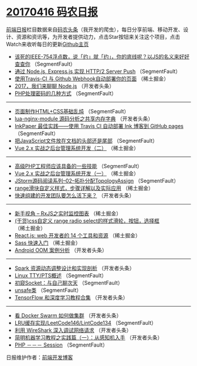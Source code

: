 # [20170416 码农日报](16.md)

[前端日报](https://qdkfweb.cn/c/news)栏目数据来自[码农头条](https://toutiao.qdkfweb.cn/)（我开发的爬虫），每日分享前端、移动开发、设计、资源和资讯等，为开发者提供动力，点击Star按钮来关注这个项目，点击Watch来收听每日的更新[Github主页](https://github.com/kujian/frontendDaily)
* [该死的IEEE-754浮点数，说「约」就「约」，你的底线呢？以JS的名义来好好查查你](https://toutiao.qdkfweb.cn/34842.html) （SegmentFault）
* [通过 Node.js, Express.js 实现 HTTP/2 Server Push](https://toutiao.qdkfweb.cn/34843.html) （SegmentFault）
* [使用Travis-CI 与 Github Webhook自动部署你的页面](https://toutiao.qdkfweb.cn/34814.html) （稀土掘金）
* [2017，我们来聊聊 Node.js](https://toutiao.qdkfweb.cn/34855.html) （开发者头条）
* [PHP处理密码的几种方式](https://toutiao.qdkfweb.cn/34835.html) （SegmentFault）

***
* [页面制作HTML+CSS基础乱炖](https://toutiao.qdkfweb.cn/34832.html) （SegmentFault）
* [lua-nginx-module 源码分析之共享内存字典](https://toutiao.qdkfweb.cn/34856.html) （开发者头条）
* [InkPaper 最佳实践——使用 Travis CI 自动部署 Ink 博客到 GitHub pages](https://toutiao.qdkfweb.cn/34825.html) （SegmentFault）
* [把JavaScript文件放在文档的头部还是尾部](https://toutiao.qdkfweb.cn/34827.html) （SegmentFault）
* [Vue 2.x 实战之后台管理系统开发（二）](https://toutiao.qdkfweb.cn/34809.html) （稀土掘金）

***
* [高级PHP工程师应该具备的一些技能](https://toutiao.qdkfweb.cn/34839.html) （SegmentFault）
* [Vue 2.x 实战之后台管理系统开发（一）](https://toutiao.qdkfweb.cn/34810.html) （稀土掘金）
* [JStorm源码阅读系列&#8211;02&#8211;拓扑分配TopologyAssign](https://toutiao.qdkfweb.cn/34831.html) （SegmentFault）
* [range滑块自定义样式，步骤详解以及实际应用](https://toutiao.qdkfweb.cn/34813.html) （稀土掘金）
* [快速组建的开发团队要怎么活下来？](https://toutiao.qdkfweb.cn/34854.html) （开发者头条）

***
* [新手视角 &#8211; RxJS之实时监控图表](https://toutiao.qdkfweb.cn/34815.html) （稀土掘金）
* [(干货)css自定义 range  radio select的样式滑轮，按钮，选择框](https://toutiao.qdkfweb.cn/34816.html) （稀土掘金）
* [React.js: web 开发者的 14 个工具和资源](https://toutiao.qdkfweb.cn/34811.html) （稀土掘金）
* [Sass 快速入门](https://toutiao.qdkfweb.cn/34812.html) （稀土掘金）
* [Android OOM 案例分析](https://toutiao.qdkfweb.cn/34857.html) （开发者头条）

***
* [Spark 资源动态调整设计和实现剖析](https://toutiao.qdkfweb.cn/34859.html) （开发者头条）
* [Linux TTY/PTS概述](https://toutiao.qdkfweb.cn/34828.html) （SegmentFault）
* [初窥Socket：与自己聊次天](https://toutiao.qdkfweb.cn/34829.html) （SegmentFault）
* [unsafe类](https://toutiao.qdkfweb.cn/34841.html) （SegmentFault）
* [TensorFlow 和深度学习教程合集](https://toutiao.qdkfweb.cn/34844.html) （开发者头条）

***
* [看 Docker Swarm 如何做集群](https://toutiao.qdkfweb.cn/34858.html) （开发者头条）
* [LRU缓存实现/LeetCode146/LintCode134](https://toutiao.qdkfweb.cn/34840.html) （SegmentFault）
* [利用 WireShark 深入调试网络请求](https://toutiao.qdkfweb.cn/34851.html) （开发者头条）
* [简明机器学习教程之实践篇（一）：从感知机入手](https://toutiao.qdkfweb.cn/34853.html) （开发者头条）
* [PHP －－－ Session](https://toutiao.qdkfweb.cn/34834.html) （SegmentFault）

日报维护作者：[前端开发博客](https://qdkfweb.cn/) 